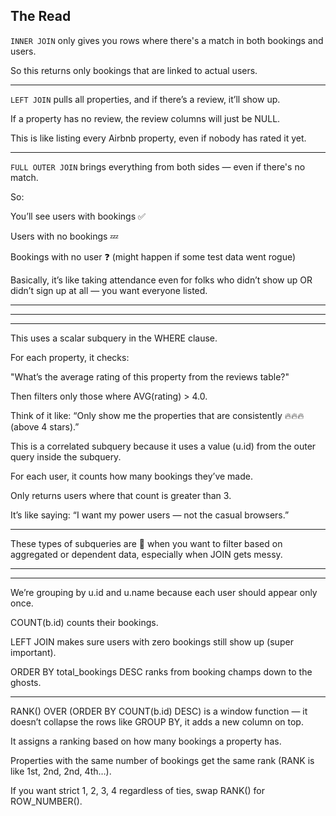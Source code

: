 ## The Read 

`INNER JOIN` only gives you rows where there's a match in both bookings and users.

So this returns only bookings that are linked to actual users.

---

`LEFT JOIN` pulls all properties, and if there’s a review, it’ll show up.

If a property has no review, the review columns will just be NULL.

This is like listing every Airbnb property, even if nobody has rated it yet.

---

`FULL OUTER JOIN` brings everything from both sides — even if there's no match.

So:

You’ll see users with bookings ✅

Users with no bookings 💤

Bookings with no user ❓ (might happen if some test data went rogue)

Basically, it’s like taking attendance even for folks who didn’t show up OR didn’t sign up at all — you want everyone listed.


--------
--------
--------

This uses a scalar subquery in the WHERE clause.

For each property, it checks:

"What’s the average rating of this property from the reviews table?"

Then filters only those where AVG(rating) > 4.0.

Think of it like: “Only show me the properties that are consistently 🔥🔥🔥 (above 4 stars).”


This is a correlated subquery because it uses a value (u.id) from the outer query inside the subquery.

For each user, it counts how many bookings they’ve made.

Only returns users where that count is greater than 3.

It’s like saying: “I want my power users — not the casual browsers.”

---

These types of subqueries are 🔑 when you want to filter based on aggregated or dependent data, especially when JOIN gets messy.


----
----
We’re grouping by u.id and u.name because each user should appear only once.

COUNT(b.id) counts their bookings.

LEFT JOIN makes sure users with zero bookings still show up (super important).

ORDER BY total_bookings DESC ranks from booking champs down to the ghosts.

----

RANK() OVER (ORDER BY COUNT(b.id) DESC) is a window function — it doesn’t collapse the rows like GROUP BY, it adds a new column on top.

It assigns a ranking based on how many bookings a property has.

Properties with the same number of bookings get the same rank (RANK is like 1st, 2nd, 2nd, 4th…).

If you want strict 1, 2, 3, 4 regardless of ties, swap RANK() for ROW_NUMBER().
